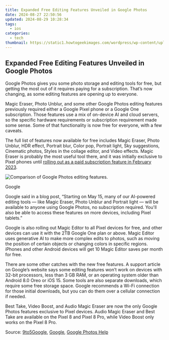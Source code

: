 ```yaml
---
title: Expanded Free Editing Features Unveiled in Google Photos
date: 2024-08-27 22:50:56
updated: 2024-08-29 10:28:34
tags:
  - ios
categories:
  - tech
thumbnail: https://static1.howtogeekimages.com/wordpress/wp-content/uploads/2023/11/google-photos-app-in-an-app-folder.jpg
---
```


## Expanded Free Editing Features Unveiled in Google Photos

Google Photos gives you some photo storage and editing tools for free, but getting the most out of it requires paying for a subscription. That’s now changing, as some editing features are opening up to everyone.

 Magic Eraser, Photo Unblur, and some other Google Photos editing features previously required either a Google Pixel phone or a Google One subscription. Those features use a mix of on-device AI and cloud servers, so the specific hardware requirements or subscription requirement made some sense. Some of that functionality is now free for everyone, with a few caveats.

 The full list of features now available for free includes Magic Eraser, Photo Unblur, HDR effect, Portrait blur, Color pop, Portrait light, Sky suggestions, Cinematic photos, Styles in the collage editor, and Video effects. Magic Eraser is probably the most useful tool there, and it was initially exclusive to Pixel phones until [rolling out as a paid subscription feature in February 2023](https://some-skills.techidaily.com/2024-approved-unlocking-windows-hdr-capabilities-for-cutting-edge-video-workflows/).

![Comparison of Google Photos editing features.](https://static1.howtogeekimages.com/wordpress/wp-content/uploads/2024/04/blogheader_april_gtm_2024-width-1200-format-webp-copy.jpg) 

Google

 Google said in a blog post, “Starting on May 15, many of our AI-powered editing tools — like Magic Eraser, Photo Unblur and Portrait light — will be available to anyone using Google Photos, no subscription required. You'll also be able to access these features on more devices, including Pixel tablets.”

 Google is also rolling out Magic Editor to all Pixel devices for free, and other devices can use it with the 2TB Google One plan or above. Magic Editor uses generative AI to make more complex edits to photos, such as moving the position of certain objects or changing colors in specific regions. iPhones and other Android devices will get 10 Magic Editor saves per month for free.

 There are some other catches with the new free features. A support article on Google’s website says some editing features won’t work on devices with 32-bit processors, less than 3 GB RAM, or an operating system older than Android 8.0 Oreo or iOS 15\. Some tools are also separate downloads, which require some free storage space. Google recommends a Wi-Fi connection for those initial downloads, but you can do them over a cellular connection if needed.

 Best Take, Video Boost, and Audio Magic Eraser are now the only Google Photos features exclusive to Pixel devices. Audio Magic Eraser and Best Take are available on the Pixel 8 and Pixel 8 Pro, while Video Boost only works on the Pixel 8 Pro.

 Source: [9to5Google](https://9to5google.com/2024/04/10/google-photos-magic-editor-free/), [Google](https://blog.google/products/photos/google-photos-editing-features-availability/), [Google Photos Help](https://support.google.com/photos/answer/6128850)

<ins class="adsbygoogle"
     style="display:block"
     data-ad-format="autorelaxed"
     data-ad-client="ca-pub-7571918770474297"
     data-ad-slot="1223367746"></ins>



<ins class="adsbygoogle"
     style="display:block"
     data-ad-client="ca-pub-7571918770474297"
     data-ad-slot="8358498916"
     data-ad-format="auto"
     data-full-width-responsive="true"></ins>

